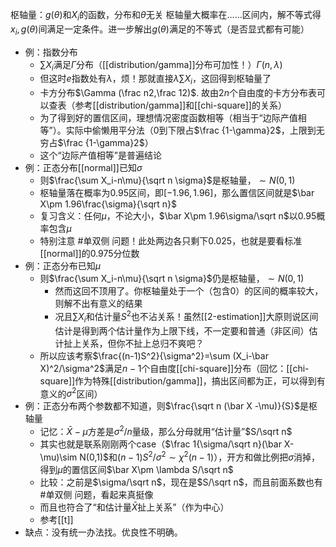 枢轴量：$g(\theta)$和$X_i$的函数，分布和$\theta$无关
枢轴量大概率在……区间内，解不等式得$x_i,g(\theta)$间满足一定条件。进一步解出$g(\theta)$满足的不等式（是否显式都有可能）
- 例：指数分布
  - $\sum X_i$满足$\Gamma$分布（[[distribution/gamma]]分布可加性！）$\Gamma(n,\lambda)$
  - 但这时$e$指数处有$\lambda$，烦！那就直接$\lambda \sum X_i$，这回得到枢轴量了
  - 卡方分布$\Gamma (\frac n2,\frac 12)$. 故由$2n$个自由度的卡方分布表可以查表（参考[[distribution/gamma]]和[[chi-square]]的关系）
  - 为了得到好的置信区间，理想情况密度函数相等（相当于“边际产值相等”）。实际中偷懒用平分法（0到下限占$\frac {1-\gamma}2$，上限到无穷占$\frac {1-\gamma}2$）
  - 这个“边际产值相等”是普遍结论
- 例：正态分布[[normal]]已知$\sigma$
  - 则$\frac{\sum X_i-n\mu}{\sqrt n \sigma}$是枢轴量，$\sim N(0,1)$
  - 枢轴量落在概率为0.95区间，即$[-1.96,1.96]$，那么置信区间就是$\bar X\pm 1.96\frac{\sigma}{\sqrt n}$
  - 复习含义：任何$\mu$，不论大小，$\bar X\pm 1.96\sigma/\sqrt n$以0.95概率包含$\mu$
  - 特别注意 #单双侧 问题！此处两边各只剩下$0.025$，也就是要看标准[[normal]]的0.975分位数
- 例：正态分布已知$\mu$
  - 则$\frac{\sum X_i-n\mu}{\sqrt n \sigma}$仍是枢轴量，$\sim N(0,1)$
    - 然而这回不顶用了。你枢轴量处于一个（包含0）的区间的概率较大，则解不出有意义的结果
    - 况且$\sum X_i$和估计量$S^2$也不沾关系！虽然[[2-estimation]]大原则说区间估计是得到两个估计量作为上限下线，不一定要和普通（非区间）估计扯上关系，但你不扯上总归不爽吧？
  - 所以应该考察$\frac{(n-1)S^2}{\sigma^2}=\sum (X_i-\bar X)^2/\sigma^2$满足$n-1$个自由度[[chi-square]]分布（回忆：[[chi-square]]作为特殊[[distribution/gamma]]，搞出区间都为正，可以得到有意义的$\sigma^2$区间）
- 例：正态分布两个参数都不知道，则$\frac{\sqrt n (\bar X -\mu)}{S}$是枢轴量
  - 记忆：$\bar X-\mu$方差是$\sigma^2/n$量级，那么分母就用“估计量”$S/\sqrt n$
  - 其实也就是联系刚刚两个case（$\frac 1{\sigma/\sqrt n}(\bar X-\mu)\sim N(0,1)$和$(n-1)S^2/\sigma^2\sim \chi^2(n-1)$），开方和做比例把$\sigma$消掉，得到$\mu$的置信区间$\bar X\pm \lambda S/\sqrt n$
  - 比较：之前是$\sigma/\sqrt n$，现在是$S/\sqrt n$，而且前面系数也有#单双侧 问题，看起来真挺像
  - 而且也符合了“和估计量$\bar X$扯上关系”（作为中心）
  - 参考[[t]]
- 缺点：没有统一办法找。优良性不明确。